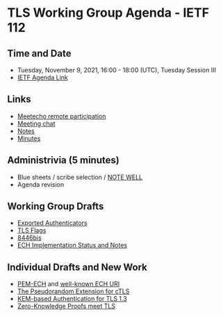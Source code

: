 # TLS Working Group Agenda - IETF 112

## Time and Date

* Tuesday, November 9, 2021, 16:00 - 18:00 (UTC), Tuesday Session III
* [IETF Agenda Link](https://datatracker.ietf.org/meeting/112/agenda/?show=tls)

## Links

* [Meetecho remote participation](https://meetings.conf.meetecho.com/ietf112/?group=tls&short=&item=1)
* [Meeting chat](xmpp:tls@jabber.ietf.org?join) 
* [Notes](https://codimd.ietf.org/notes-ietf-112-tls) 
* [Minutes](https://datatracker.ietf.org/doc/minutes-112-tls/)

## Administrivia (5 minutes)

* Blue sheets / scribe selection / [NOTE WELL](https://www.ietf.org/about/note-well.html) 
* Agenda revision

## Working Group Drafts

- [Exported Authenticators](https://datatracker.ietf.org/doc/draft-ietf-tls-exported-authenticator/)
- [TLS Flags](https://datatracker.ietf.org/doc/draft-ietf-tls-tlsflags/)
- [8446bis](https://datatracker.ietf.org/doc/draft-ietf-tls-rfc8446bis/)
- [ECH Implementation Status and Notes](https://datatracker.ietf.org/doc/draft-ietf-tls-esni/)

## Individual Drafts and New Work

- [PEM-ECH](https://datatracker.ietf.org/doc/draft-farrell-tls-pemesni/) and [well-known ECH URI](https://datatracker.ietf.org/doc/draft-farrell-tls-wkesni/)
- [The Pseudorandom Extension for cTLS](https://datatracker.ietf.org/doc/draft-cpbs-pseudorandom-ctls/)
- [KEM-based Authentication for TLS 1.3](https://datatracker.ietf.org/doc/draft-celi-wiggers-tls-authkem/)
- [Zero-Knowledge Proofs meet TLS](#)
